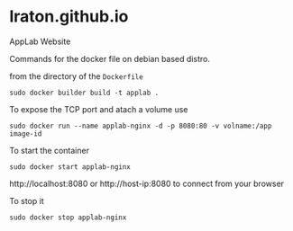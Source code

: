 # lraton.github.io
AppLab Website

Commands for the docker file on debian based distro.

from the directory of the `Dockerfile`

`
sudo docker builder build -t applab .
`

To expose the TCP port and atach a volume use

`
sudo docker run --name applab-nginx -d -p 8080:80 -v volname:/app image-id
`

To start the container 

`
sudo docker start applab-nginx
`

http://localhost:8080 or http://host-ip:8080 to connect from your browser

To stop it 

`
sudo docker stop applab-nginx
`
